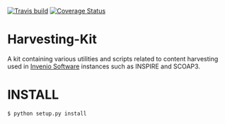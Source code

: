  [![Travis build](https://travis-ci.org/inspirehep/harvesting-kit.svg?branch=master)](https://travis-ci.org/jalavik/harvesting-kit) [![Coverage Status](https://img.shields.io/coveralls/inspirehep/harvesting-kit.svg)](https://coveralls.io/r/inspirehep/harvesting-kit)


Harvesting-Kit
==============

A kit containing various utilities and scripts related to content harvesting used in [Invenio Software]( http://invenio-software.org) instances such as INSPIRE and SCOAP3.


INSTALL
=======

`$ python setup.py install`


